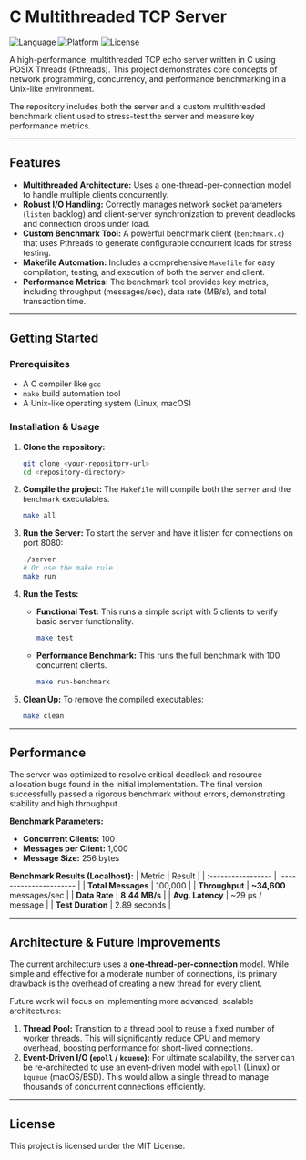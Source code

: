 # C Multithreaded TCP Server

![Language](https://img.shields.io/badge/language-C-blue.svg)
![Platform](https://img.shields.io/badge/platform-Linux%20%7C%20macOS-lightgrey.svg)
![License](https://img.shields.io/badge/license-MIT-green.svg)

A high-performance, multithreaded TCP echo server written in C using POSIX Threads (Pthreads). This project demonstrates core concepts of network programming, concurrency, and performance benchmarking in a Unix-like environment.

The repository includes both the server and a custom multithreaded benchmark client used to stress-test the server and measure key performance metrics.

***

## Features

* **Multithreaded Architecture:** Uses a one-thread-per-connection model to handle multiple clients concurrently.
* **Robust I/O Handling:** Correctly manages network socket parameters (`listen` backlog) and client-server synchronization to prevent deadlocks and connection drops under load.
* **Custom Benchmark Tool:** A powerful benchmark client (`benchmark.c`) that uses Pthreads to generate configurable concurrent loads for stress testing.
* **Makefile Automation:** Includes a comprehensive `Makefile` for easy compilation, testing, and execution of both the server and client.
* **Performance Metrics:** The benchmark tool provides key metrics, including throughput (messages/sec), data rate (MB/s), and total transaction time.

***

## Getting Started

### Prerequisites

* A C compiler like `gcc`
* `make` build automation tool
* A Unix-like operating system (Linux, macOS)

### Installation & Usage

1.  **Clone the repository:**
    ```bash
    git clone <your-repository-url>
    cd <repository-directory>
    ```

2.  **Compile the project:**
    The `Makefile` will compile both the `server` and the `benchmark` executables.
    ```bash
    make all
    ```

3.  **Run the Server:**
    To start the server and have it listen for connections on port 8080:
    ```bash
    ./server
    # Or use the make rule
    make run
    ```

4.  **Run the Tests:**

    * **Functional Test:** This runs a simple script with 5 clients to verify basic server functionality.
        ```bash
        make test
        ```
    * **Performance Benchmark:** This runs the full benchmark with 100 concurrent clients.
        ```bash
        make run-benchmark
        ```

5.  **Clean Up:**
    To remove the compiled executables:
    ```bash
    make clean
    ```

***

## Performance

The server was optimized to resolve critical deadlock and resource allocation bugs found in the initial implementation. The final version successfully passed a rigorous benchmark without errors, demonstrating stability and high throughput.

**Benchmark Parameters:**
* **Concurrent Clients:** 100
* **Messages per Client:** 1,000
* **Message Size:** 256 bytes

**Benchmark Results (Localhost):**
| Metric             | Result                  |
| :----------------- | :---------------------- |
| **Total Messages** | 100,000                 |
| **Throughput** | **~34,600** messages/sec |
| **Data Rate** | **8.44 MB/s** |
| **Avg. Latency** | ~29 µs / message        |
| **Test Duration** | 2.89 seconds            |

***

## Architecture & Future Improvements

The current architecture uses a **one-thread-per-connection** model. While simple and effective for a moderate number of connections, its primary drawback is the overhead of creating a new thread for every client.

Future work will focus on implementing more advanced, scalable architectures:

1.  **Thread Pool:** Transition to a thread pool to reuse a fixed number of worker threads. This will significantly reduce CPU and memory overhead, boosting performance for short-lived connections.
2.  **Event-Driven I/O (`epoll` / `kqueue`):** For ultimate scalability, the server can be re-architected to use an event-driven model with `epoll` (Linux) or `kqueue` (macOS/BSD). This would allow a single thread to manage thousands of concurrent connections efficiently.

***

## License

This project is licensed under the MIT License.
